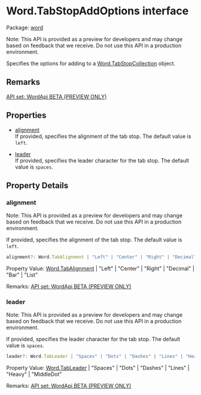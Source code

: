 # Word.TabStopAddOptions interface

Package: [word](/en-us/javascript/api/word)

Note: This API is provided as a preview for developers and may change based on feedback that we receive. Do not use this API in a production environment.

Specifies the options for adding to a [Word.TabStopCollection](/en-us/javascript/api/word/word.tabstopcollection) object.

## Remarks

[API set: WordApi BETA (PREVIEW ONLY)](/en-us/javascript/api/requirement-sets/word/word-api-requirement-sets)

## Properties

- [alignment](#alignment)  
  If provided, specifies the alignment of the tab stop. The default value is `left`.

- [leader](#leader)  
  If provided, specifies the leader character for the tab stop. The default value is `spaces`.

## Property Details

### alignment

Note: This API is provided as a preview for developers and may change based on feedback that we receive. Do not use this API in a production environment.

If provided, specifies the alignment of the tab stop. The default value is `left`.

```typescript
alignment?: Word.TabAlignment | "Left" | "Center" | "Right" | "Decimal" | "Bar" | "List";
```

Property Value: [Word.TabAlignment](/en-us/javascript/api/word/word.tabalignment) | "Left" | "Center" | "Right" | "Decimal" | "Bar" | "List"

Remarks: [API set: WordApi BETA (PREVIEW ONLY)](/en-us/javascript/api/requirement-sets/word/word-api-requirement-sets)

### leader

Note: This API is provided as a preview for developers and may change based on feedback that we receive. Do not use this API in a production environment.

If provided, specifies the leader character for the tab stop. The default value is `spaces`.

```typescript
leader?: Word.TabLeader | "Spaces" | "Dots" | "Dashes" | "Lines" | "Heavy" | "MiddleDot";
```

Property Value: [Word.TabLeader](/en-us/javascript/api/word/word.tableader) | "Spaces" | "Dots" | "Dashes" | "Lines" | "Heavy" | "MiddleDot"

Remarks: [API set: WordApi BETA (PREVIEW ONLY)](/en-us/javascript/api/requirement-sets/word/word-api-requirement-sets)